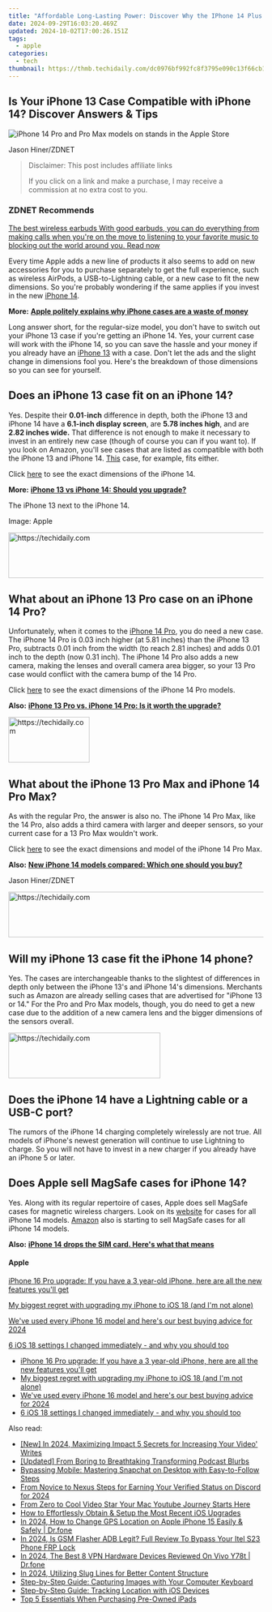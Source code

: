 ```yaml
---
title: "Affordable Long-Lasting Power: Discover Why the IPhone 14 Plus Is Your Best Value Pick"
date: 2024-09-29T16:03:20.469Z
updated: 2024-10-02T17:00:26.151Z
tags:
  - apple
categories:
  - tech
thumbnail: https://thmb.techidaily.com/dc0976bf992fc8f3795e090c13f66cb1c6f1455915fe3cbbbf65ceba836d3f9e.jpg
---
```


## Is Your iPhone 13 Case Compatible with iPhone 14? Discover Answers & Tips

![iPhone 14 Pro and Pro Max models on stands in the Apple Store](https://www.zdnet.com/a/img/resize/acc4aeb84c609f82f1a4e50d6c48f5ac7bf6b4d2/2022/09/08/d3b3ccb6-643c-4e32-8ada-581bfddf9515/iphone-14-pro-models.jpg?auto=webp&width=1280)

Jason Hiner/ZDNET

>  Disclaimer: This post includes affiliate links
>
>  If you click on a link and make a purchase, I may receive a commission at no extra cost to you.
>

### **ZDNET** Recommends

[The best wireless earbuds With good earbuds, you can do everything from making calls when you're on the move to listening to your favorite music to blocking out the world around you.  Read now](https://www.zdnet.com/article/best-wireless-earbuds/)

Every time Apple adds a new line of products it also seems to add on new accessories for you to purchase separately to get the full experience, such as wireless AirPods, a USB-to-Lightning cable, or a new case to fit the new dimensions. So you're probably wondering if the same applies if you invest in the new [iPhone 14](https://apple.sjv.io/c/159047/435031/7613?&sharedId=zdnet&u=https%3A%2F%2Fwww.apple.com%2Fiphone-14%2F&subId1=zd-%5F%5FCOM%5FCLICK%5FID%5F%5F-dtp). 

**More:** [**Apple politely explains why iPhone cases are a waste of money**](https://www.zdnet.com/article/apple-politely-explains-why-iphone-cases-are-a-waste-of-money/)

Long answer short, for the regular-size model, you don't have to switch out your iPhone 13 case if you're getting an iPhone 14\. Yes, your current case will work with the iPhone 14, so you can save the hassle and your money if you already have an [iPhone 13](https://www.zdnet.com/product/apple-iphone-13/) with a case. Don't let the ads and the slight change in dimensions fool you. Here's the breakdown of those dimensions so you can see for yourself.

## Does an iPhone 13 case fit on an iPhone 14?

Yes. Despite their **0.01**\-**inch** difference in depth, both the iPhone 13 and iPhone 14 have a **6.1-inch display screen**, are **5.78 inches high**, and are **2.82 inches wide.** That difference is not enough to make it necessary to invest in an entirely new case (though of course you can if you want to). If you look on Amazon, you'll see cases that are listed as compatible with both the iPhone 13 and iPhone 14\. [This](https://buy.geni.us/Proxy.ashx?TSID=368250&GR%5FURL=https%3A%2F%2Fwww.amazon.com%2FCASEKOO-iPhone-13-Protection-Shockproof%2Fdp%2FB0967K2MWY%2Fref%3Dsr%5F1%5F1%5Fsspa%3Fcrid%3DV0U5JLZKTZDZ%26keywords%3Diphone%2B13%2Bcase%26qid%3D1662666716%26s%3Delectronics%26sprefix%3Diphone%2B13%2Bcase%2Celectronics%2C363%26sr%3D1-1-spons%26smid%3DA2WI2R6H3U1YSA%26th%3D1%26tag%3Dzd-buy-button-20%26ascsubtag%3D%5F%5FCOM%5FCLICK%5FID%5F%5F%7C3573b835-ffc4-4904-8386-07bdb505b003%7Cdtp&dtb=1) case, for example, fits either.

Click [here](https://www.apple.com/iphone-14/specs/) to see the exact dimensions of the iPhone 14.

**More:** [**iPhone 13 vs iPhone 14: Should you upgrade?**](https://www.zdnet.com/article/iphone-13-vs-iphone-14/)

The iPhone 13 next to the iPhone 14.

Image: Apple

<!-- affiliate ads begin -->
<a href="https://appsumo.8odi.net/c/5597632/2111981/7443" target="_top" id="2111981">
  <img src="//a.impactradius-go.com/display-ad/7443-2111981" border="0" alt="https://techidaily.com" width="728" height="90"/>
</a>
<img height="0" width="0" src="https://appsumo.8odi.net/i/5597632/2111981/7443" style="position:absolute;visibility:hidden;" border="0" />
<!-- affiliate ads end -->

## What about an iPhone 13 Pro case on an iPhone 14 Pro?

Unfortunately, when it comes to the [iPhone 14 Pro](https://apple.sjv.io/c/159047/435031/7613?&sharedId=zdnet&u=https%3A%2F%2Fwww.apple.com%2Fiphone-14-pro%2F&subId1=zd-%5F%5FCOM%5FCLICK%5FID%5F%5F-dtp), you do need a new case. The iPhone 14 Pro is 0.03 inch higher (at 5.81 inches) than the iPhone 13 Pro, subtracts 0.01 inch from the width (to reach 2.81 inches) and adds 0.01 inch to the depth (now 0.31 inch). The iPhone 14 Pro also adds a new camera, making the lenses and overall camera area bigger, so your 13 Pro case would conflict with the camera bump of the 14 Pro.

Click [here](https://www.apple.com/iphone-14-pro/specs/) to see the exact dimensions of the iPhone 14 Pro models.

**Also:** [**iPhone 13 Pro vs. iPhone 14 Pro: Is it worth the upgrade?**](https://www.zdnet.com/article/iphone-14-pro-vs-iphone-13-pro/) 

<!-- affiliate ads begin -->
<a href="https://malaysia-healthcare-travel-council.pxf.io/c/5597632/1576474/17382" target="_top" id="1576474">
  <img src="//a.impactradius-go.com/display-ad/17382-1576474" border="0" alt="https://techidaily.com" width="160" height="90"/>
</a>
<img height="0" width="0" src="https://malaysia-healthcare-travel-council.pxf.io/i/5597632/1576474/17382" style="position:absolute;visibility:hidden;" border="0" />
<!-- affiliate ads end -->

## What about the iPhone 13 Pro Max and iPhone 14 Pro Max?

As with the regular Pro, the answer is also no. The iPhone 14 Pro Max, like the 14 Pro, also adds a third camera with larger and deeper sensors, so your current case for a 13 Pro Max wouldn't work. 

Click [here](https://www.apple.com/iphone-14-pro/specs/) to see the exact dimensions and model of the iPhone 14 Pro Max. 

**Also:** [**New iPhone 14 models compared: Which one should you buy?**](https://www.zdnet.com/article/new-iphone-14-models-compared-which-one-should-you-buy/)

Jason Hiner/ZDNET

<!-- affiliate ads begin -->
<a href="https://aligracehair.sjv.io/c/5597632/2006933/19272" target="_top" id="2006933">
  <img src="//a.impactradius-go.com/display-ad/19272-2006933" border="0" alt="https://techidaily.com" width="728" height="90"/>
</a>
<img height="0" width="0" src="https://aligracehair.sjv.io/i/5597632/2006933/19272" style="position:absolute;visibility:hidden;" border="0" />
<!-- affiliate ads end -->

## Will my iPhone 13 case fit the iPhone 14 phone?

Yes. The cases are interchangeable thanks to the slightest of differences in depth only between the iPhone 13's and iPhone 14's dimensions. Merchants such as Amazon are already selling cases that are advertised for "iPhone 13 or 14." For the Pro and Pro Max models, though, you do need to get a new case due to the addition of a new camera lens and the bigger dimensions of the sensors overall.

<!-- affiliate ads begin -->
<a href="https://aligracehair.sjv.io/c/5597632/2012401/19272" target="_top" id="2012401">
  <img src="//a.impactradius-go.com/display-ad/19272-2012401" border="0" alt="https://techidaily.com" width="300" height="90"/>
</a>
<img height="0" width="0" src="https://aligracehair.sjv.io/i/5597632/2012401/19272" style="position:absolute;visibility:hidden;" border="0" />
<!-- affiliate ads end -->

## Does the iPhone 14 have a Lightning cable or a USB-C port?

The rumors of the iPhone 14 charging completely wirelessly are not true. All models of iPhone's newest generation will continue to use Lightning to charge. So you will not have to invest in a new charger if you already have an iPhone 5 or later.

## Does Apple sell MagSafe cases for iPhone 14?

Yes. Along with its regular repertoire of cases, Apple does sell MagSafe cases for magnetic wireless chargers. Look on its [website](https://www.apple.com/shop/iphone/accessories/cases-protection) for cases for all iPhone 14 models. [Amazon](https://buy.geni.us/Proxy.ashx?TSID=368250&GR%5FURL=https%3A%2F%2Fwww.amazon.com%2FESR-Compatible-Military-Grade-Protection-Scratch-Resistant%2Fdp%2FB099JVC9HL%2Fref%3Dasc%5Fdf%5FB099JVC9HL%2F%3Ftag%3Dzd-buy-button-20%26ascsubtag%3D%5F%5FCOM%5FCLICK%5FID%5F%5F%7C3573b835-ffc4-4904-8386-07bdb505b003%7Cdtp&dtb=1) also is starting to sell MagSafe cases for all iPhone 14 models.

**Also:** [**iPhone 14 drops the SIM card. Here's what that means**](https://www.zdnet.com/article/iphone-14-drops-the-sim-card-slot-heres-what-that-means/)

#### Apple

[iPhone 16 Pro upgrade: If you have a 3 year-old iPhone, here are all the new features you'll get](https://www.zdnet.com/article/iphone-16-pro-and-pro-max-hands-on/ "iPhone 16 Pro upgrade: If you have a 3 year-old iPhone, here are all the new features you'll get")

[My biggest regret with upgrading my iPhone to iOS 18 (and I'm not alone)](https://www.zdnet.com/article/my-biggest-regret-with-upgrading-my-iphone-to-ios-18-and-im-not-alone/ "My biggest regret with upgrading my iPhone to iOS 18 (and I'm not alone)")

[We've used every iPhone 16 model and here's our best buying advice for 2024](https://www.zdnet.com/article/iphone-16-pro-max-buying-advice-2024/ "We've used every iPhone 16 model and here's our best buying advice for 2024")

[6 iOS 18 settings I changed immediately - and why you should too](https://www.zdnet.com/article/6-ios-18-settings-i-changed-immediately-and-why-you-should-too/ "6 iOS 18 settings I changed immediately - and why you should too")

* [iPhone 16 Pro upgrade: If you have a 3 year-old iPhone, here are all the new features you'll get](https://www.zdnet.com/article/iphone-16-pro-and-pro-max-hands-on/ "iPhone 16 Pro upgrade: If you have a 3 year-old iPhone, here are all the new features you'll get")
* [My biggest regret with upgrading my iPhone to iOS 18 (and I'm not alone)](https://www.zdnet.com/article/my-biggest-regret-with-upgrading-my-iphone-to-ios-18-and-im-not-alone/ "My biggest regret with upgrading my iPhone to iOS 18 (and I'm not alone)")
* [We've used every iPhone 16 model and here's our best buying advice for 2024](https://www.zdnet.com/article/iphone-16-pro-max-buying-advice-2024/ "We've used every iPhone 16 model and here's our best buying advice for 2024")
* [6 iOS 18 settings I changed immediately - and why you should too](https://www.zdnet.com/article/6-ios-18-settings-i-changed-immediately-and-why-you-should-too/ "6 iOS 18 settings I changed immediately - and why you should too")

<ins class="adsbygoogle"
     style="display:block"
     data-ad-format="autorelaxed"
     data-ad-client="ca-pub-7571918770474297"
     data-ad-slot="1223367746"></ins>

<ins class="adsbygoogle"
     style="display:block"
     data-ad-client="ca-pub-7571918770474297"
     data-ad-slot="8358498916"
     data-ad-format="auto"
     data-full-width-responsive="true"></ins>

<span class="atpl-alsoreadstyle">Also read:</span>
<div><ul>
<li><a href="https://youtube-docs.techidaily.com/n-2024-maximizing-impact-5-secrets-for-increasing-your-video-writes/"><u>[New] In 2024, Maximizing Impact 5 Secrets for Increasing Your Video' Writes</u></a></li>
<li><a href="https://some-knowledge.techidaily.com/updated-from-boring-to-breathtaking-transforming-podcast-blurbs/"><u>[Updated] From Boring to Breathtaking Transforming Podcast Blurbs</u></a></li>
<li><a href="https://tech-recovery.techidaily.com/bypassing-mobile-mastering-snapchat-on-desktop-with-easy-to-follow-steps/"><u>Bypassing Mobile: Mastering Snapchat on Desktop with Easy-to-Follow Steps</u></a></li>
<li><a href="https://discord-videos.techidaily.com/from-novice-to-nexus-steps-for-earning-your-verified-status-on-discord-for-2024/"><u>From Novice to Nexus Steps for Earning Your Verified Status on Discord for 2024</u></a></li>
<li><a href="https://youtube-clips.techidaily.com/from-zero-to-cool-video-star-your-mac-youtube-journey-starts-here/"><u>From Zero to Cool Video Star Your Mac Youtube Journey Starts Here</u></a></li>
<li><a href="https://tech-recovery.techidaily.com/how-to-effortlessly-obtain-and-setup-the-most-recent-ios-upgrades/"><u>How to Effortlessly Obtain & Setup the Most Recent iOS Upgrades</u></a></li>
<li><a href="https://location-social.techidaily.com/in-2024-how-to-change-gps-location-on-apple-iphone-15-easily-and-safely-drfone-by-drfone-virtual-ios/"><u>In 2024, How to Change GPS Location on Apple iPhone 15 Easily & Safely | Dr.fone</u></a></li>
<li><a href="https://bypass-frp.techidaily.com/in-2024-is-gsm-flasher-adb-legit-full-review-to-bypass-your-itel-s23-phone-frp-lock-by-drfone-android/"><u>In 2024, Is GSM Flasher ADB Legit? Full Review To Bypass Your Itel S23 Phone FRP Lock</u></a></li>
<li><a href="https://phone-solutions.techidaily.com/in-2024-the-best-8-vpn-hardware-devices-reviewed-on-vivo-y78t-drfone-by-drfone-virtual-android/"><u>In 2024, The Best 8 VPN Hardware Devices Reviewed On Vivo Y78t | Dr.fone</u></a></li>
<li><a href="https://some-approaches.techidaily.com/in-2024-utilizing-slug-lines-for-better-content-structure/"><u>In 2024, Utilizing Slug Lines for Better Content Structure</u></a></li>
<li><a href="https://tech-recovery.techidaily.com/step-by-step-guide-capturing-images-with-your-computer-keyboard/"><u>Step-by-Step Guide: Capturing Images with Your Computer Keyboard</u></a></li>
<li><a href="https://tech-recovery.techidaily.com/step-by-step-guide-tracking-location-with-ios-devices/"><u>Step-by-Step Guide: Tracking Location with iOS Devices</u></a></li>
<li><a href="https://tech-recovery.techidaily.com/top-5-essentials-when-purchasing-pre-owned-ipads/"><u>Top 5 Essentials When Purchasing Pre-Owned iPads</u></a></li>
</ul></div>

